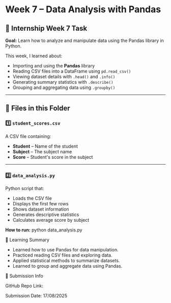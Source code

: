 # Week 7 – Data Analysis with Pandas

## 📅 Internship Week 7 Task
**Goal:** Learn how to analyze and manipulate data using the Pandas library in Python.  

This week, I learned about:
- Importing and using the **Pandas** library
- Reading CSV files into a DataFrame using `pd.read_csv()`
- Viewing dataset details with `.head()` and `.info()`
- Generating summary statistics with `.describe()`
- Grouping and aggregating data using `.groupby()`

---

## 📂 Files in this Folder

### 1️⃣ `student_scores.csv`
A CSV file containing:
- **Student** – Name of the student
- **Subject** – The subject name
- **Score** – Student's score in the subject

---

### 2️⃣ `data_analysis.py`
Python script that:
- Loads the CSV file
- Displays the first few rows
- Shows dataset information
- Generates descriptive statistics
- Calculates average score by subject

**How to run:**
python data_analysis.py

📝 Learning Summary

- Learned how to use Pandas for data manipulation.
- Practiced reading CSV files and exploring data.
- Applied statistical methods to summarize datasets.
- Learned to group and aggregate data using Pandas.

📌 Submission Info

GitHub Repo Link:

Submission Date: 17/08/2025

